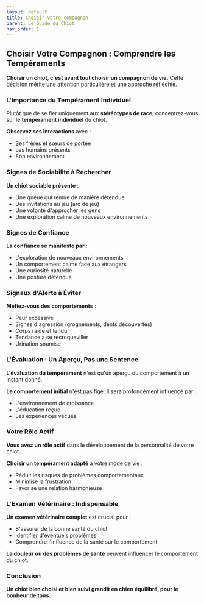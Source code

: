 ```yaml
---
layout: default
title: Choisir votre compagnon
parent: Le Guide du Chiot
nav_order: 1
---
```


## **Choisir Votre Compagnon : Comprendre les Tempéraments**

**Choisir un chiot, c'est avant tout choisir un compagnon de vie.** Cette décision mérite une attention particulière et une approche réfléchie.

### **L'Importance du Tempérament Individuel**

Plutôt que de se fier uniquement aux **stéréotypes de race**, concentrez-vous sur le **tempérament individuel** du chiot.

**Observez ses interactions** avec :
- Ses frères et sœurs de portée
- Les humains présents
- Son environnement

### **Signes de Sociabilité à Rechercher**

**Un chiot sociable présente** :
- Une queue qui remue de manière détendue
- Des invitations au jeu (arc de jeu)
- Une volonté d'approcher les gens
- Une exploration calme de nouveaux environnements

### **Signes de Confiance**

**La confiance se manifeste par** :
- L'exploration de nouveaux environnements
- Un comportement calme face aux étrangers
- Une curiosité naturelle
- Une posture détendue

### **Signaux d'Alerte à Éviter**

**Méfiez-vous des comportements** :
- Peur excessive
- Signes d'agression (grognements, dents découvertes)
- Corps raide et tendu
- Tendance à se recroqueviller
- Urination soumise

### **L'Évaluation : Un Aperçu, Pas une Sentence**

**L'évaluation du tempérament** n'est qu'un aperçu du comportement à un instant donné.

**Le comportement initial** n'est pas figé. Il sera profondément influencé par :
- L'environnement de croissance
- L'éducation reçue
- Les expériences vécues

### **Votre Rôle Actif**

**Vous avez un rôle actif** dans le développement de la personnalité de votre chiot.

**Choisir un tempérament adapté** à votre mode de vie :
- Réduit les risques de problèmes comportementaux
- Minimise la frustration
- Favorise une relation harmonieuse

### **L'Examen Vétérinaire : Indispensable**

**Un examen vétérinaire complet** est crucial pour :
- S'assurer de la bonne santé du chiot
- Identifier d'éventuels problèmes
- Comprendre l'influence de la santé sur le comportement

**La douleur ou des problèmes de santé** peuvent influencer le comportement du chiot.

### **Conclusion**

**Un chiot bien choisi et bien suivi grandit en chien équilibré, pour le bonheur de tous.** 